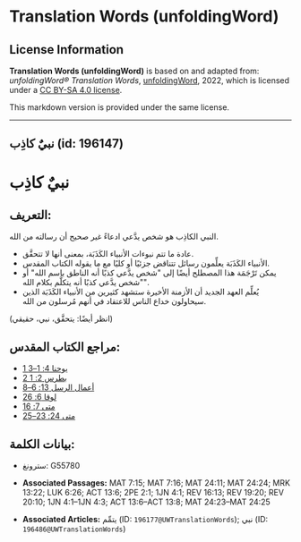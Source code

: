 # Translation Words (unfoldingWord)

## License Information

**Translation Words (unfoldingWord)** is based on and adapted from: _unfoldingWord® Translation Words_, [unfoldingWord](https://unfoldingword.org/utw), 2022, which is licensed under a [CC BY-SA 4.0 license](https://creativecommons.org/licenses/by-sa/4.0/legalcode.en).

This markdown version is provided under the same license.



--------------------------------

## نبيٌ كاذِب (id: 196147)

نبيٌ كاذِب
==========

التعريف:
--------

النبي الكاذِب هو شخص يدَّعي ادعاءً غير صحيح أن رسالته من الله.

* عادة ما تتم نبوءات الأنبياء الكَذَبَة، بمعنى أنها لا تتحقَّق.
* الأنبياء الكَذَبَة يعلِّمون رسائل تتناقض جزئيًا أو كليًا مع ما يقوله الكتاب المقدس.
* يمكن تَرْجَمَة هذا المصطلح أيضًا إلى "شخص يدَّعي كذبًا أنه الناطق باسم الله" أو "شخص يدَّعي كذبًا أنه يتكلَّم بكلام الله".
* يُعلِّم العهد الجديد أن الأزمنة الأخيرة ستشهد كثيرين من الأنبياء الكَذَبَة الذين سيحاولون خداع الناس للاعتقاد في أنهم مُرسلون من الله.

(انظر أيضًا: يتحقَّق، نبي، حقيقي)

مراجع الكتاب المقدس:
--------------------

* [1 يوحنا 4: 1–3](https://ref.ly/1John4:1-1John4:3)
* [2 بطرس 2: 1](https://ref.ly/2Pet2:1)
* [أعمال الرسل 13: 6–8](https://ref.ly/Acts13:6-Acts13:8)
* [لوقا 6: 26](https://ref.ly/Luke6:26)
* [متى 7: 16](https://ref.ly/Matt7:16)
* [متى 24: 23–25](https://ref.ly/Matt24:23-Matt24:25)

بيانات الكلمة:
--------------

* سترونغ: G55780

* **Associated Passages:** MAT 7:15; MAT 7:16; MAT 24:11; MAT 24:24; MRK 13:22; LUK 6:26; ACT 13:6; 2PE 2:1; 1JN 4:1; REV 16:13; REV 19:20; REV 20:10; 1JN 4:1–1JN 4:3; ACT 13:6–ACT 13:8; MAT 24:23–MAT 24:25
* **Associated Articles:** يتمِّم (ID: `196177@UWTranslationWords`); نبي (ID: `196486@UWTranslationWords`)

